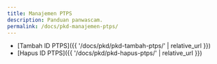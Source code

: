 ```yaml
---
title: Manajemen PTPS
description: Panduan panwascam.
permalink: /docs/pkd-manajemen-ptps/
---
```


* [Tambah ID PTPS]({{ '/docs/pkd/pkd-tambah-ptps/' | relative_url }})
* [Hapus ID PTPS]({{ '/docs/pkd/pkd-hapus-ptps/' | relative_url }})
